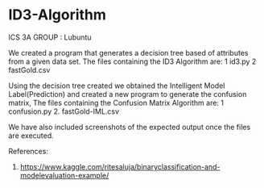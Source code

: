 # ID3-Algorithm
ICS 3A
GROUP : Lubuntu

We created a program that generates a decision tree based of attributes from a given data set.
The files containing the ID3 Algorithm are:
  1 id3.py
  2 fastGold.csv
  
Using the decision tree created we obtained the Intelligent Model Label(Prediction) and created a new program to generate
the confusion matrix,
The files containing the Confusion Matrix Algorithm are:
  1 confusion.py
  2. fastGold-IML.csv
  
We have also included screenshots of the expected output once the files are executed.


References:
1. https://www.kaggle.com/ritesaluja/binaryclassification-and-modelevaluation-example/
  
